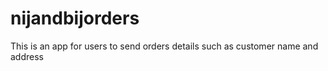 # nijandbijorders
This is an app for users to send orders details such as customer name and address 
